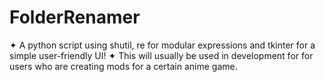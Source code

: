 # FolderRenamer
✦ A python script using shutil, re for modular expressions and tkinter for a simple user-friendly UI!
✦ This will usually be used in development for for users who are creating mods for a certain anime game. 





